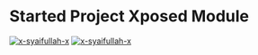 # Started Project Xposed Module

[![x-syaifullah-x](https://circleci.com/gh/x-syaifullah-x/android-started-project/tree/xposed-module.svg?style=shield)](https://circleci.com/gh/x-syaifullah-x/android-started-project/tree/xposed-module)
[![x-syaifullah-x](https://shields.io/github/workflow/status/x-syaifullah-x/android-started-project/android/xposed-module?event=push&logo=github&label=Build)](https://github.com/x-syaifullah-x/android-started-project/actions)